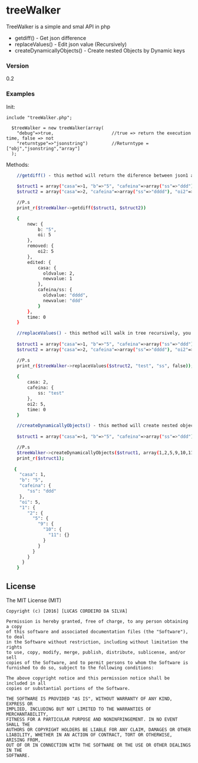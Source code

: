 # treeWalker

TreeWalker is a simple and smal API in php

  - getdiff() - Get json difference
  - replaceValues() - Edit json value (Recursively)
  - createDynamicallyObjects() - Create nested Objects by Dynamic keys

### Version
0.2

### Examples

Init:

    include "treeWalker.php";

      $treeWalker = new treeWalker(array(
        "debug"=>true,                      //true => return the execution time, false => not
        "returntype"=>"jsonstring")         //Returntype = ["obj","jsonstring","array"]
      );

Methods:
```sh
    //getdiff() - this method will return the diference between json1 and json2
    
    $struct1 = array("casa"=>1, "b"=>"5", "cafeina"=>array("ss"=>"ddd"), "oi"=>5);
    $struct2 = array("casa"=>2, "cafeina"=>array("ss"=>"dddd"), "oi2"=>5);

    //P.s
    print_r($treeWalker->getdiff($struct1, $struct2))

    {
        new: {
            b: "5",
            oi: 5
        },
        removed: {
            oi2: 5
        },
        edited: {
            casa: {
              oldvalue: 2,
              newvalue: 1
            },
            cafeina/ss: {
              oldvalue: "dddd",
              newvalue: "ddd"
            }
        },
        time: 0
    }

```

```sh
    //replaceValues() - this method will walk in tree recursively, you can change so values passing the field name
    
    $struct1 = array("casa"=>1, "b"=>"5", "cafeina"=>array("ss"=>"ddd"), "oi"=>5);
    $struct2 = array("casa"=>2, "cafeina"=>array("ss"=>"dddd"), "oi2"=>5);

    //P.s
    print_r($treeWalker->replaceValues($struct2, "test", "ss", false));
    
    {
        casa: 2,
        cafeina: {
            ss: "test"
        },
        oi2: 5,
        time: 0
    }
```

```sh
    //createDynamicallyObjects() - this method will create nested objects with with dynamic keys
    
    $struct1 = array("casa"=>1, "b"=>"5", "cafeina"=>array("ss"=>"ddd"), "oi"=>5, "1" => "255");

    //P.s
    $treeWalker->createDynamicallyObjects($struct1, array(1,2,5,9,10,11));
    print_r($struct1);
    
   {
     "casa": 1,
     "b": "5",
     "cafeina": {
        "ss": "ddd"
     },
     "oi": 5,
     "1": {
        "2": {
          "5": {
            "9": {
              "10": {
                "11": {}
              }
            }
          }
        }
      }
    }
```

License
----
The MIT License (MIT)

    Copyright (c) [2016] [LUCAS CORDEIRO DA SILVA]

    Permission is hereby granted, free of charge, to any person obtaining a copy
    of this software and associated documentation files (the "Software"), to deal
    in the Software without restriction, including without limitation the rights
    to use, copy, modify, merge, publish, distribute, sublicense, and/or sell
    copies of the Software, and to permit persons to whom the Software is
    furnished to do so, subject to the following conditions:

    The above copyright notice and this permission notice shall be included in all
    copies or substantial portions of the Software.

    THE SOFTWARE IS PROVIDED "AS IS", WITHOUT WARRANTY OF ANY KIND, EXPRESS OR
    IMPLIED, INCLUDING BUT NOT LIMITED TO THE WARRANTIES OF MERCHANTABILITY,
    FITNESS FOR A PARTICULAR PURPOSE AND NONINFRINGEMENT. IN NO EVENT SHALL THE
    AUTHORS OR COPYRIGHT HOLDERS BE LIABLE FOR ANY CLAIM, DAMAGES OR OTHER
    LIABILITY, WHETHER IN AN ACTION OF CONTRACT, TORT OR OTHERWISE, ARISING FROM,
    OUT OF OR IN CONNECTION WITH THE SOFTWARE OR THE USE OR OTHER DEALINGS IN THE
    SOFTWARE.
